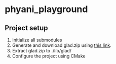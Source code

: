 # phyani_playground

## Project setup
1. Initialize all submodules
2. Generate and download glad.zip using [this link](http://glad.dav1d.de/#profile=compatibility&specification=gl&api=gl%3D4.3&api=gles1%3Dnone&api=gles2%3Dnone&api=glsc2%3Dnone&language=c&loader=on).
3. Extract glad.zip to ./lib/glad/
4. Configure the project using CMake